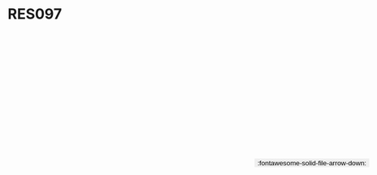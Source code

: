 
# RES097

<a href='../RES097.pdf' download>
<button class='md-button -primary' 
id='download-btn' style="position: fixed; top: 10%; right: 20px; 
        transform: translateY(-50%); z-index: 1000;  border: none; ">
:fontawesome-solid-file-arrow-down: 
</button>
</a>

<div 
    id='../RES097.pdf' 
    data-pdf-url='../RES097.pdf'
    style=' width: 100%; height: auto;overflow: auto;'>
</div>

